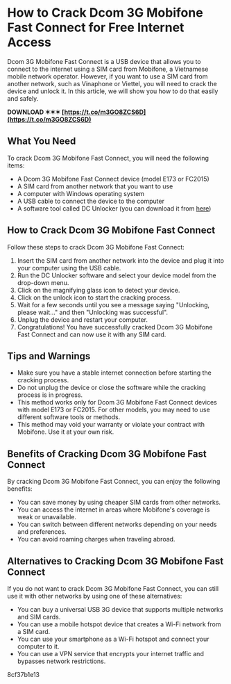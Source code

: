 
 
# How to Crack Dcom 3G Mobifone Fast Connect for Free Internet Access
 
Dcom 3G Mobifone Fast Connect is a USB device that allows you to connect to the internet using a SIM card from Mobifone, a Vietnamese mobile network operator. However, if you want to use a SIM card from another network, such as Vinaphone or Viettel, you will need to crack the device and unlock it. In this article, we will show you how to do that easily and safely.
 
**DOWNLOAD ✶✶✶ [https://t.co/m3GO8ZCS6D](https://t.co/m3GO8ZCS6D)**


 
## What You Need
 
To crack Dcom 3G Mobifone Fast Connect, you will need the following items:
 
- A Dcom 3G Mobifone Fast Connect device (model E173 or FC2015)
- A SIM card from another network that you want to use
- A computer with Windows operating system
- A USB cable to connect the device to the computer
- A software tool called DC Unlocker (you can download it from [here](https://www.dc-unlocker.com/downloads))

## How to Crack Dcom 3G Mobifone Fast Connect
 
Follow these steps to crack Dcom 3G Mobifone Fast Connect:

1. Insert the SIM card from another network into the device and plug it into your computer using the USB cable.
2. Run the DC Unlocker software and select your device model from the drop-down menu.
3. Click on the magnifying glass icon to detect your device.
4. Click on the unlock icon to start the cracking process.
5. Wait for a few seconds until you see a message saying "Unlocking, please wait..." and then "Unlocking was successful".
6. Unplug the device and restart your computer.
7. Congratulations! You have successfully cracked Dcom 3G Mobifone Fast Connect and can now use it with any SIM card.

## Tips and Warnings

- Make sure you have a stable internet connection before starting the cracking process.
- Do not unplug the device or close the software while the cracking process is in progress.
- This method works only for Dcom 3G Mobifone Fast Connect devices with model E173 or FC2015. For other models, you may need to use different software tools or methods.
- This method may void your warranty or violate your contract with Mobifone. Use it at your own risk.

## Benefits of Cracking Dcom 3G Mobifone Fast Connect
 
By cracking Dcom 3G Mobifone Fast Connect, you can enjoy the following benefits:

- You can save money by using cheaper SIM cards from other networks.
- You can access the internet in areas where Mobifone's coverage is weak or unavailable.
- You can switch between different networks depending on your needs and preferences.
- You can avoid roaming charges when traveling abroad.

## Alternatives to Cracking Dcom 3G Mobifone Fast Connect
 
If you do not want to crack Dcom 3G Mobifone Fast Connect, you can still use it with other networks by using one of these alternatives:

- You can buy a universal USB 3G device that supports multiple networks and SIM cards.
- You can use a mobile hotspot device that creates a Wi-Fi network from a SIM card.
- You can use your smartphone as a Wi-Fi hotspot and connect your computer to it.
- You can use a VPN service that encrypts your internet traffic and bypasses network restrictions.

 8cf37b1e13
 
